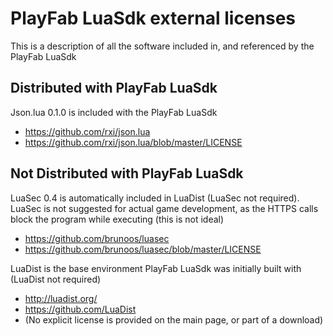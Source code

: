 # PlayFab LuaSdk external licenses

This is a description of all the software included in, and referenced by the PlayFab LuaSdk


## Distributed with PlayFab LuaSdk

Json.lua 0.1.0 is included with the PlayFab LuaSdk
* https://github.com/rxi/json.lua
* https://github.com/rxi/json.lua/blob/master/LICENSE


## Not Distributed with PlayFab LuaSdk

LuaSec 0.4 is automatically included in LuaDist (LuaSec not required). LuaSec is not suggested for actual game development, as the HTTPS calls block the program while executing (this is not ideal)
* https://github.com/brunoos/luasec
* https://github.com/brunoos/luasec/blob/master/LICENSE

LuaDist is the base environment PlayFab LuaSdk was initially built with (LuaDist not required)
* http://luadist.org/
* https://github.com/LuaDist
* (No explicit license is provided on the main page, or part of a download)
